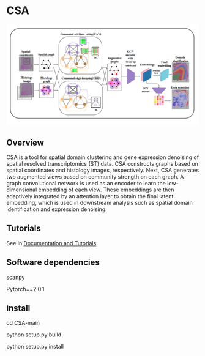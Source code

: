 # CSA

![image](CSAoverview.png)

## Overview
CSA is a tool for spatial domain clustering and gene expression denoising of spatial resolved transcriptomics (ST) data. CSA constructs graphs based on spatial coordinates and histology images, respectively. Next, CSA generates two augmented views based on community strength on each graph. A graph convolutional network is used as an encoder to learn the low-dimensional embedding of each view. These embeddings are then adaptively integrated by an attention layer to obtain the final latent embedding, which is used in downstream analysis such as spatial domain identification and expression denoising.

## Tutorials
See in [Documentation and Tutorials](https://csa-docs.readthedocs.io/en/latest/).

## Software dependencies
scanpy

Pytorch==2.0.1

## install

cd CSA-main

python setup.py build

python setup.py install
